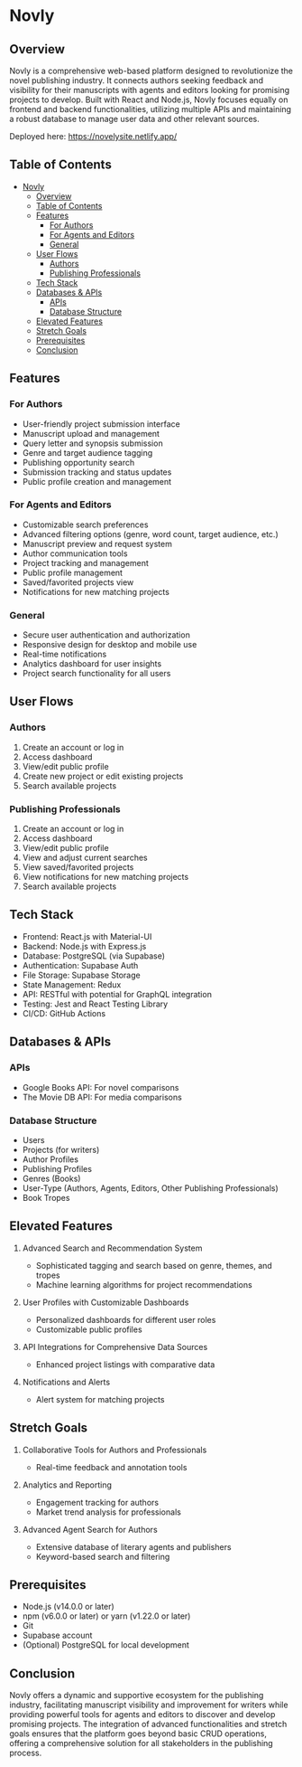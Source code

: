 # Novly

## Overview

Novly is a comprehensive web-based platform designed to revolutionize the novel publishing industry. It connects authors seeking feedback and visibility for their manuscripts with agents and editors looking for promising projects to develop. Built with React and Node.js, Novly focuses equally on frontend and backend functionalities, utilizing multiple APIs and maintaining a robust database to manage user data and other relevant sources.

Deployed here: https://novelysite.netlify.app/

## Table of Contents

- [Novly](#novly)
  - [Overview](#overview)
  - [Table of Contents](#table-of-contents)
  - [Features](#features)
    - [For Authors](#for-authors)
    - [For Agents and Editors](#for-agents-and-editors)
    - [General](#general)
  - [User Flows](#user-flows)
    - [Authors](#authors)
    - [Publishing Professionals](#publishing-professionals)
  - [Tech Stack](#tech-stack)
  - [Databases \& APIs](#databases--apis)
    - [APIs](#apis)
    - [Database Structure](#database-structure)
  - [Elevated Features](#elevated-features)
  - [Stretch Goals](#stretch-goals)
  - [Prerequisites](#prerequisites)
  - [Conclusion](#conclusion)

## Features

### For Authors
- User-friendly project submission interface
- Manuscript upload and management
- Query letter and synopsis submission
- Genre and target audience tagging
- Publishing opportunity search
- Submission tracking and status updates
- Public profile creation and management

### For Agents and Editors
- Customizable search preferences
- Advanced filtering options (genre, word count, target audience, etc.)
- Manuscript preview and request system
- Author communication tools
- Project tracking and management
- Public profile management
- Saved/favorited projects view
- Notifications for new matching projects

### General
- Secure user authentication and authorization
- Responsive design for desktop and mobile use
- Real-time notifications
- Analytics dashboard for user insights
- Project search functionality for all users

## User Flows

### Authors
1. Create an account or log in
2. Access dashboard
3. View/edit public profile
4. Create new project or edit existing projects
5. Search available projects

### Publishing Professionals
1. Create an account or log in
2. Access dashboard
3. View/edit public profile
4. View and adjust current searches
5. View saved/favorited projects
6. View notifications for new matching projects
7. Search available projects

## Tech Stack

- Frontend: React.js with Material-UI
- Backend: Node.js with Express.js
- Database: PostgreSQL (via Supabase)
- Authentication: Supabase Auth
- File Storage: Supabase Storage
- State Management: Redux
- API: RESTful with potential for GraphQL integration
- Testing: Jest and React Testing Library
- CI/CD: GitHub Actions

## Databases & APIs

### APIs
- Google Books API: For novel comparisons
- The Movie DB API: For media comparisons

### Database Structure
- Users
- Projects (for writers)
- Author Profiles
- Publishing Profiles
- Genres (Books)
- User-Type (Authors, Agents, Editors, Other Publishing Professionals)
- Book Tropes

## Elevated Features

1. Advanced Search and Recommendation System
   - Sophisticated tagging and search based on genre, themes, and tropes
   - Machine learning algorithms for project recommendations

2. User Profiles with Customizable Dashboards
   - Personalized dashboards for different user roles
   - Customizable public profiles

3. API Integrations for Comprehensive Data Sources
   - Enhanced project listings with comparative data

4. Notifications and Alerts
   - Alert system for matching projects

## Stretch Goals

1. Collaborative Tools for Authors and Professionals
   - Real-time feedback and annotation tools

2. Analytics and Reporting
   - Engagement tracking for authors
   - Market trend analysis for professionals

3. Advanced Agent Search for Authors
   - Extensive database of literary agents and publishers
   - Keyword-based search and filtering

## Prerequisites

- Node.js (v14.0.0 or later)
- npm (v6.0.0 or later) or yarn (v1.22.0 or later)
- Git
- Supabase account
- (Optional) PostgreSQL for local development

## Conclusion

Novly offers a dynamic and supportive ecosystem for the publishing industry, facilitating manuscript visibility and improvement for writers while providing powerful tools for agents and editors to discover and develop promising projects. The integration of advanced functionalities and stretch goals ensures that the platform goes beyond basic CRUD operations, offering a comprehensive solution for all stakeholders in the publishing process.